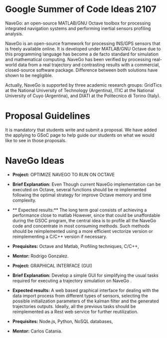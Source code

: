 # Google Summer of Code Ideas 2107


NaveGo: an open-source MATLAB/GNU Octave toolbox for processing integrated navigation systems and performing inertial sensors profiling analysis.

NaveGo is an open-source framework for processing INS/GPS sensors that is freely available online. It is developed under MATLAB/GNU Octave due to this programming language has become a de facto standard for simulation and mathematical computing. NaveGo has been verified by processing real-world data from a real trajectory and contrasting results with a commercial, closed-source software package. Difference between both solutions have shown to be negligible. 

Actually, NaveGo is supported by three academic research groups: GridTics at the National University of Technology (Argentina), ITIC at the National University of Cuyo (Argentina), and DIATI at the Politecnico di Torino (Italy). 


# Proposal Guidelines

It is mandatory that students write and submit a proposal. We have added the applying to GSoC page to help guide our students on what we would like to see in those proposals. 

# NaveGo Ideas

* **Project:** OPTIMIZE NAVEGO TO RUN ON OCTAVE
* **Brief Explanation:** Even Though current NaveGo implementation can be executed on Octave, several functions should be re implemented following the optimal strategy for  improve Octave memory and time complexity. 
* ** Expected results:** The long term goal consists of  achieving a performance close to matlab However, since that could be unaffordable during the GSOC program, the central idea is to profile all the NaveGo code and concentrate in most consuming methods.  Such methods should be reimplemented using a more efficient vectorize version or reimplementing a C/C++ version if necessary.
* **Prequisites:** Octave and Matlab, Profiling techniques, C/C++,
* **Mentor:**  Rodrigo Gonzalez.

* **Project:** GRAPHICAL INTERFACE (GUI)
* **Brief Explanation:** Develop a simple GUI for simplifying the usual tasks required for executing a trajectory simulation on NaveGo .
* **Expected results:** A web based graphical interface for dealing with the data import process from different types of sensors, selecting the possible initialization parameters of the kalman filter and the generated trajectories outputs. Ideally, all the previous tasks should be reimplemented as a Rest web service for further reutilization.
* **Prequisites:** Node.js, Python, NoSQL databases,
* **Mentor:**  Carlos Catania.

